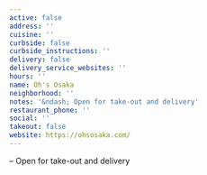 ```yaml
---
active: false
address: ''
cuisine: ''
curbside: false
curbside_instructions: ''
delivery: false
delivery_service_websites: ''
hours: ''
name: Oh's Osaka
neighborhood: ''
notes: '&ndash; Open for take-out and delivery'
restaurant_phone: ''
social: ''
takeout: false
website: https://ohsosaka.com/
---
```


&ndash; Open for take-out and delivery